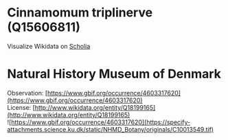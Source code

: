 
Cinnamomum triplinerve (Q15606811)
==================================
  
Visualize Wikidata on [Scholia](https://scholia.toolforge.org/taxon/Q15606811)
# Natural History Museum of Denmark
  
Observation: [https://www.gbif.org/occurrence/4603317620](https://www.gbif.org/occurrence/4603317620)  
License: [http://www.wikidata.org/entity/Q18199165](http://www.wikidata.org/entity/Q18199165)  
![https://www.gbif.org/occurrence/4603317620](https://specify-attachments.science.ku.dk/static/NHMD_Botany/originals/C10013549.tif)